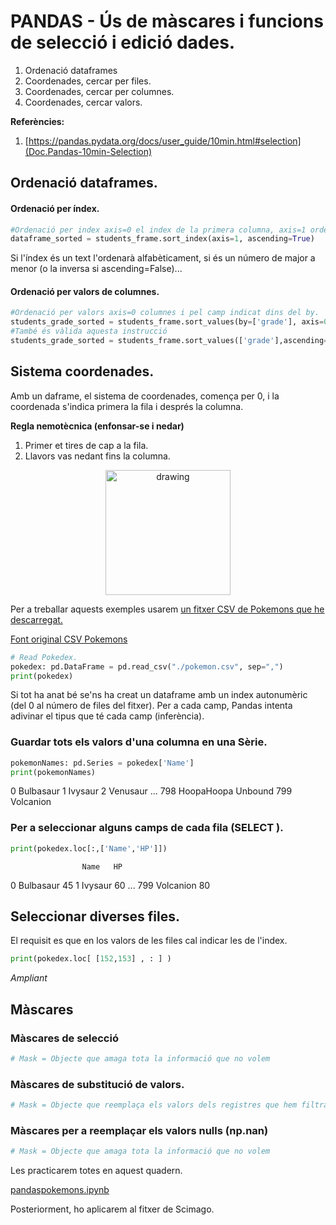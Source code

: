 # PANDAS - Ús de màscares i funcions de selecció i edició dades. 

1. Ordenació dataframes
2. Coordenades, cercar per files.
3. Coordenades, cercar per columnes.
4. Coordenades, cercar valors.

**Referències:**

1. [https://pandas.pydata.org/docs/user_guide/10min.html#selection](Doc.Pandas-10min-Selection)


<a name="sort"></a>

## Ordenació dataframes.

#### Ordenació per índex.

```python
#Ordenació per index axis=0 el index de la primera columna, axis=1 ordena els index de la primera columna.
dataframe_sorted = students_frame.sort_index(axis=1, ascending=True)
```
Si l'índex és un text l'ordenarà alfabèticament, si és un número de major a menor (o la inversa si ascending=False)...

#### Ordenació per valors de columnes.

```python
#Ordenació per valors axis=0 columnes i pel camp indicat dins del by.
students_grade_sorted = students_frame.sort_values(by=['grade'], axis=0, ascending=False)
#També és vàlida aquesta instrucció
students_grade_sorted = students_frame.sort_values(['grade'],ascending=False)
```

<a name="coordenades"></a>

## Sistema coordenades.

Amb un daframe, el sistema de coordenades, comença per 0, i la coordenada s'indica primera la fila i després la columna.

**Regla nemotècnica (enfonsar-se i nedar)** 
1. Primer et tires de cap a la fila.
2. Llavors vas nedant fins la columna.

<center>
 <img src="dive-jump.gif" alt="drawing" width="200"/>
</center>

Per a treballar aquests exemples usarem [un fitxer CSV de Pokemons que he descarregat.](./pokedex.csv)

[Font original CSV Pokemons](https://gist.github.com/armgilles/194bcff35001e7eb53a2a8b441e8b2c6)

```python
# Read Pokedex.
pokedex: pd.DataFrame = pd.read_csv("./pokemon.csv", sep=",")
print(pokedex)
```
Si tot ha anat bé se'ns ha creat un dataframe amb un index autonumèric (del 0 al número de files del fitxer). 
Per a cada camp, Pandas intenta adivinar el tipus que té cada camp (inferència).

<a name="loc"></a>

### Guardar tots els valors d'una columna en una Sèrie.

```python
pokemonNames: pd.Series = pokedex['Name']
print(pokemonNames)
```

0                  Bulbasaur
1                    Ivysaur
2                   Venusaur
...
798       HoopaHoopa Unbound
799                Volcanion

### Per a seleccionar alguns camps de cada fila (SELECT <camps>).

```python
print(pokedex.loc[:,['Name','HP']])
```
                    Name   HP
0              Bulbasaur   45
1                Ivysaur   60
...
799            Volcanion   80

 
## Seleccionar diverses files.

 
El requisit es que en los valors de les files cal indicar les de l'index.

```python
print(pokedex.loc[ [152,153] , : ] )
```

 <em> Ampliant </em>
 
<a name="mask"></a>

## Màscares

### Màscares de selecció

```python
# Mask = Objecte que amaga tota la informació que no volem
```

### Màscares de substitució de valors.
```python
# Mask = Objecte que reemplaça els valors dels registres que hem filtrat amb una màscara de selecció.
```

### Màscares per a reemplaçar els valors nulls (np.nan)
```python
# Mask = Objecte que amaga tota la informació que no volem
```

Les practicarem totes en aquest quadern.

<a href="./A021_EstructuresPandas/pandaspokemons.ipynb">pandaspokemons.ipynb</a>

Posteriorment, ho aplicarem al fitxer de Scimago.